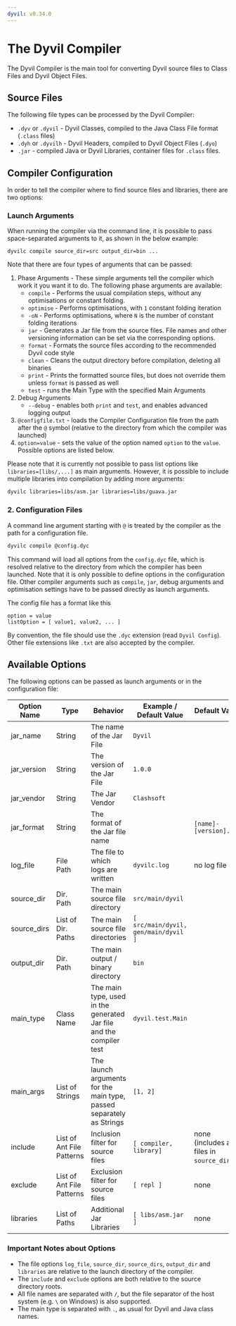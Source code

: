 ```yaml
---
dyvil: v0.34.0
---
```


# The Dyvil Compiler

The Dyvil Compiler is the main tool for converting Dyvil source files to Class Files and Dyvil Object Files.

## Source Files

The following file types can be processed by the Dyvil Compiler:

* `.dyv` or `.dyvil` - Dyvil Classes, compiled to the Java Class File format \(`.class` files\)
* `.dyh` or `.dyvilh` - Dyvil Headers, compiled to Dyvil Object Files \(`.dyo`\)
* `.jar` - compiled Java or Dyvil Libraries, container files for `.class` files.

## Compiler Configuration

In order to tell the compiler where to find source files and libraries, there are two options:

### Launch Arguments

When running the compiler via the command line, it is possible to pass space-separated arguments to it, as shown in the below example:

```
dyvilc compile source_dir=src output_dir=bin ...
```

Note that there are four types of arguments that can be passed:

1. Phase Arguments - These simple arguments tell the compiler which work it you want it to do. The following phase arguments are available:
   * `compile` - Performs the usual compilation steps, without any optimisations or constant folding.
   * `optimise` - Performs optimisations, with `1` constant folding iteration
   * `-oN` - Performs optimisations, where `N` is the number of constant folding iterations
   * `jar` - Generates a Jar file from the source files. File names and other versioning information can be set via the corresponding options.
   * `format` - Formats the source files according to the recommended Dyvil code style
   * `clean` - Cleans the output directory before compilation, deleting all binaries
   * `print` - Prints the formatted source files, but does not override them unless `format` is passed as well
   * `test` - runs the Main Type with the specified Main Arguments
2. Debug Arguments
   * `--debug` - enables both `print` and `test`, and enables advanced logging output
3. `@configfile.txt` - loads the Compiler Configuration file from the path after the `@` symbol \(relative to the directory from which the compiler was launched\)
4. `option=value` - sets the value of the option named `option` to the `value`. Possible options are listed below.

Please note that it is currently not possible to pass list options like `libraries=[libs/,...]` as main arguments. However, it is possible to include multiple libraries into compilation by adding more arguments:

```sh
dyvilc libraries=libs/asm.jar libraries=libs/guava.jar
```

### 2. Configuration Files

A command line argument starting with `@` is treated by the compiler as the path for a configuration file.

```sh
dyvilc compile @config.dyc
```

This command will load all options from the `config.dyc` file, which is resolved relative to the directory from which the compiler has been launched. Note that it is only possible to define options in the configuration file. Other compiler arguments such as `compile`, `jar`, debug arguments and optimisation settings have to be passed directly as launch arguments.

The config file has a format like this

```
option = value
listOption = [ value1, value2, ... ]
```

By convention, the file should use the `.dyc` extension \(read `Dyvil Config`\). Other file extensions like `.txt` are also accepted by the compiler.

## Available Options

The following options can be passed as launch arguments or in the configuration file:

| Option Name | Type | Behavior | Example / Default Value | Default Value |
| --- | --- | --- | --- | --- |
| jar\_name | String | The name of the Jar File | `Dyvil` |  |
| jar\_version | String | The version of the Jar File | `1.0.0` |  |
| jar\_vendor | String | The Jar Vendor | `Clashsoft` |  |
| jar\_format | String | The format of the Jar file name |  | `[name]-[version].jar` |
| log\_file | File Path | The file to which logs are written | `dyvilc.log` | no log file |
| source\_dir | Dir. Path | The main source file directory | `src/main/dyvil` |  |
| source\_dirs | List of Dir. Paths | The main source file directories | `[ src/main/dyvil, gen/main/dyvil ]` |  |
| output\_dir | Dir. Path | The main output / binary directory | `bin` |  |
| main\_type | Class Name | The main type, used in the generated Jar file and the compiler test | `dyvil.test.Main` |  |
| main\_args | List of Strings | The launch arguments for the main type, passed separately as Strings | `[1, 2]` |  |
| include | List of Ant File Patterns | Inclusion filter for source files | `[ compiler, library]` | none \(includes all files in `source_dir`\) |
| exclude | List of Ant File Patterns | Exclusion filter for source files | `[ repl ]` | none |
| libraries | List of Paths | Additional Jar Libraries | `[ libs/asm.jar ]` | none |

### Important Notes about Options

- The file options `log_file`, `source_dir`, `source_dirs`, `output_dir` and `libraries` are relative to the launch directory of the compiler.
- The `include` and `exclude` options are both relative to the source directory roots.
- All file names are separated with `/`, but the file separator of the host system (e.g. `\` on Windows) is also supported.
- The main type is separated with `.`, as usual for Dyvil and Java class names.



